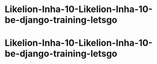# Likelion-Inha-10-Likelion-Inha-10-be-django-training-letsgo
# Likelion-Inha-10-Likelion-Inha-10-be-django-training-letsgo
